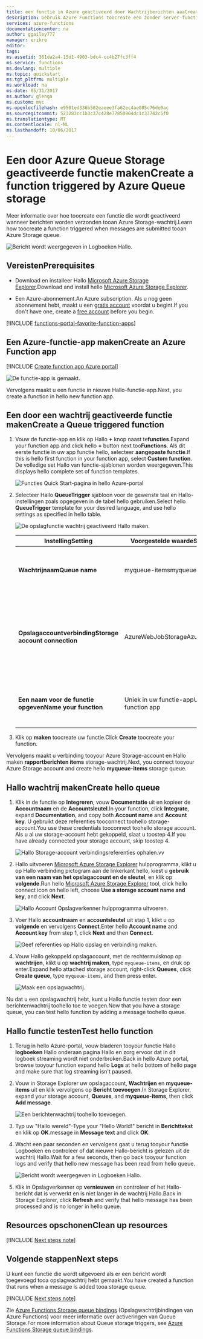 ```yaml
---
title: een functie in Azure geactiveerd door Wachtrijberichten aaaCreate | Microsoft Docs
description: Gebruik Azure Functions toocreate een zonder server-functie die wordt opgeroepen door een berichten verzonden tooan Azure Storage-wachtrij.
services: azure-functions
documentationcenter: na
author: ggailey777
manager: erikre
editor: 
tags: 
ms.assetid: 361da2a4-15d1-4903-bdc4-cc4b27fc3ff4
ms.service: functions
ms.devlang: multiple
ms.topic: quickstart
ms.tgt_pltfrm: multiple
ms.workload: na
ms.date: 05/31/2017
ms.author: glenga
ms.custom: mvc
ms.openlocfilehash: e9501ed336b502eaeee3fa62ec4ae085c76de0ac
ms.sourcegitcommit: 523283cc1b3c37c428e77850964dc1c33742c5f0
ms.translationtype: MT
ms.contentlocale: nl-NL
ms.lasthandoff: 10/06/2017
---
```

# <a name="create-a-function-triggered-by-azure-queue-storage"></a><span data-ttu-id="260fd-103">Een door Azure Queue Storage geactiveerde functie maken</span><span class="sxs-lookup"><span data-stu-id="260fd-103">Create a function triggered by Azure Queue storage</span></span>

<span data-ttu-id="260fd-104">Meer informatie over hoe toocreate een functie die wordt geactiveerd wanneer berichten worden verzonden tooan Azure Storage-wachtrij.</span><span class="sxs-lookup"><span data-stu-id="260fd-104">Learn how toocreate a function triggered when messages are submitted tooan Azure Storage queue.</span></span>

![Bericht wordt weergegeven in Logboeken Hallo.](./media/functions-create-storage-queue-triggered-function/function-app-in-portal-editor.png)

## <a name="prerequisites"></a><span data-ttu-id="260fd-106">Vereisten</span><span class="sxs-lookup"><span data-stu-id="260fd-106">Prerequisites</span></span>

- <span data-ttu-id="260fd-107">Download en installeer Hallo [Microsoft Azure Storage Explorer](http://storageexplorer.com/).</span><span class="sxs-lookup"><span data-stu-id="260fd-107">Download and install hello [Microsoft Azure Storage Explorer](http://storageexplorer.com/).</span></span>

- <span data-ttu-id="260fd-108">Een Azure-abonnement.</span><span class="sxs-lookup"><span data-stu-id="260fd-108">An Azure subscription.</span></span> <span data-ttu-id="260fd-109">Als u nog geen abonnement hebt, maakt u een [gratis account](https://azure.microsoft.com/free/?WT.mc_id=A261C142F) voordat u begint.</span><span class="sxs-lookup"><span data-stu-id="260fd-109">If you don't have one, create a [free account](https://azure.microsoft.com/free/?WT.mc_id=A261C142F) before you begin.</span></span>

[!INCLUDE [functions-portal-favorite-function-apps](../../includes/functions-portal-favorite-function-apps.md)]

## <a name="create-an-azure-function-app"></a><span data-ttu-id="260fd-110">Een Azure-functie-app maken</span><span class="sxs-lookup"><span data-stu-id="260fd-110">Create an Azure Function app</span></span>

[!INCLUDE [Create function app Azure portal](../../includes/functions-create-function-app-portal.md)]

![De functie-app is gemaakt.](./media/functions-create-first-azure-function/function-app-create-success.png)

<span data-ttu-id="260fd-112">Vervolgens maakt u een functie in nieuwe Hallo-functie-app.</span><span class="sxs-lookup"><span data-stu-id="260fd-112">Next, you create a function in hello new function app.</span></span>

<a name="create-function"></a>

## <a name="create-a-queue-triggered-function"></a><span data-ttu-id="260fd-113">Een door een wachtrij geactiveerde functie maken</span><span class="sxs-lookup"><span data-stu-id="260fd-113">Create a Queue triggered function</span></span>

1. <span data-ttu-id="260fd-114">Vouw de functie-app en klik op Hallo  **+**  knop naast te**functies**.</span><span class="sxs-lookup"><span data-stu-id="260fd-114">Expand your function app and click hello **+** button next too**Functions**.</span></span> <span data-ttu-id="260fd-115">Als dit eerste functie in uw app functie hello, selecteer **aangepaste functie**.</span><span class="sxs-lookup"><span data-stu-id="260fd-115">If this is hello first function in your function app, select **Custom function**.</span></span> <span data-ttu-id="260fd-116">De volledige set Hallo van functie-sjablonen worden weergegeven.</span><span class="sxs-lookup"><span data-stu-id="260fd-116">This displays hello complete set of function templates.</span></span>

    ![Functies Quick Start-pagina in hello Azure-portal](./media/functions-create-storage-queue-triggered-function/add-first-function.png)

2. <span data-ttu-id="260fd-118">Selecteer Hallo **QueueTrigger** sjabloon voor de gewenste taal en Hallo-instellingen zoals opgegeven in de tabel hello gebruiken.</span><span class="sxs-lookup"><span data-stu-id="260fd-118">Select hello **QueueTrigger** template for your desired language, and  use hello settings as specified in hello table.</span></span>

    ![De opslagfunctie wachtrij geactiveerd Hallo maken.](./media/functions-create-storage-queue-triggered-function/functions-create-queue-storage-trigger-portal.png)
    
    | <span data-ttu-id="260fd-120">Instelling</span><span class="sxs-lookup"><span data-stu-id="260fd-120">Setting</span></span> | <span data-ttu-id="260fd-121">Voorgestelde waarde</span><span class="sxs-lookup"><span data-stu-id="260fd-121">Suggested value</span></span> | <span data-ttu-id="260fd-122">Beschrijving</span><span class="sxs-lookup"><span data-stu-id="260fd-122">Description</span></span> |
    |---|---|---|
    | <span data-ttu-id="260fd-123">**Wachtrijnaam**</span><span class="sxs-lookup"><span data-stu-id="260fd-123">**Queue name**</span></span>   | <span data-ttu-id="260fd-124">myqueue-items</span><span class="sxs-lookup"><span data-stu-id="260fd-124">myqueue-items</span></span>    | <span data-ttu-id="260fd-125">Naam van Hallo wachtrij tooconnect tooin uw Storage-account.</span><span class="sxs-lookup"><span data-stu-id="260fd-125">Name of hello queue tooconnect tooin your Storage account.</span></span> |
    | <span data-ttu-id="260fd-126">**Opslagaccountverbinding**</span><span class="sxs-lookup"><span data-stu-id="260fd-126">**Storage account connection**</span></span> | <span data-ttu-id="260fd-127">AzureWebJobStorage</span><span class="sxs-lookup"><span data-stu-id="260fd-127">AzureWebJobStorage</span></span> | <span data-ttu-id="260fd-128">U kunt Hallo storage-account verbinding is al wordt gebruikt door de functie-app gebruiken of een nieuwe maken.</span><span class="sxs-lookup"><span data-stu-id="260fd-128">You can use hello storage account connection already being used by your function app, or create a new one.</span></span>  |
    | <span data-ttu-id="260fd-129">**Een naam voor de functie opgeven**</span><span class="sxs-lookup"><span data-stu-id="260fd-129">**Name your function**</span></span> | <span data-ttu-id="260fd-130">Uniek in uw functie-app</span><span class="sxs-lookup"><span data-stu-id="260fd-130">Unique in your function app</span></span> | <span data-ttu-id="260fd-131">Naam van deze door een wachtrij geactiveerde functie.</span><span class="sxs-lookup"><span data-stu-id="260fd-131">Name of this queue triggered function.</span></span> |

3. <span data-ttu-id="260fd-132">Klik op **maken** toocreate uw functie.</span><span class="sxs-lookup"><span data-stu-id="260fd-132">Click **Create** toocreate your function.</span></span>

<span data-ttu-id="260fd-133">Vervolgens maakt u verbinding tooyour Azure Storage-account en Hallo maken **rapportberichten items** storage-wachtrij.</span><span class="sxs-lookup"><span data-stu-id="260fd-133">Next, you connect tooyour Azure Storage account and create hello **myqueue-items** storage queue.</span></span>

## <a name="create-hello-queue"></a><span data-ttu-id="260fd-134">Hallo wachtrij maken</span><span class="sxs-lookup"><span data-stu-id="260fd-134">Create hello queue</span></span>

1. <span data-ttu-id="260fd-135">Klik in de functie op **Integreren**, vouw **Documentatie** uit en kopieer de **Accountnaam** en de **Accountsleutel**.</span><span class="sxs-lookup"><span data-stu-id="260fd-135">In your function, click **Integrate**, expand **Documentation**, and copy both **Account name** and **Account key**.</span></span> <span data-ttu-id="260fd-136">U gebruikt deze referenties tooconnect toohello storage-account.</span><span class="sxs-lookup"><span data-stu-id="260fd-136">You use these credentials tooconnect toohello storage account.</span></span> <span data-ttu-id="260fd-137">Als u al uw storage-account hebt gekoppeld, slaat u toostep 4.</span><span class="sxs-lookup"><span data-stu-id="260fd-137">If you have already connected your storage account, skip toostep 4.</span></span>

    ![Hallo Storage-account verbindingsreferenties ophalen.](./media/functions-create-storage-queue-triggered-function/functions-storage-account-connection.png)<span data-ttu-id="260fd-139">v</span><span class="sxs-lookup"><span data-stu-id="260fd-139">v</span></span>

1. <span data-ttu-id="260fd-140">Hallo uitvoeren [Microsoft Azure Storage Explorer](http://storageexplorer.com/) hulpprogramma, klikt u op Hallo verbinding pictogram aan de linkerkant hello, kiest u **gebruik van een naam van het opslagaccount en de sleutel**, en klik op **volgende**.</span><span class="sxs-lookup"><span data-stu-id="260fd-140">Run hello [Microsoft Azure Storage Explorer](http://storageexplorer.com/) tool, click hello connect icon on hello left, choose **Use a storage account name and key**, and click **Next**.</span></span>

    ![Hallo Account Opslagverkenner hulpprogramma uitvoeren.](./media/functions-create-storage-queue-triggered-function/functions-storage-manager-connect-1.png)

1. <span data-ttu-id="260fd-142">Voer Hallo **accountnaam** en **accountsleutel** uit stap 1, klikt u op **volgende** en vervolgens **Connect**.</span><span class="sxs-lookup"><span data-stu-id="260fd-142">Enter hello **Account name** and **Account key** from step 1, click **Next** and then **Connect**.</span></span>

    ![Geef referenties op Hallo opslag en verbinding maken.](./media/functions-create-storage-queue-triggered-function/functions-storage-manager-connect-2.png)

1. <span data-ttu-id="260fd-144">Vouw Hallo gekoppeld opslagaccount, met de rechtermuisknop op **wachtrijen**, klikt u op **wachtrij maken**, type `myqueue-items`, en druk op enter.</span><span class="sxs-lookup"><span data-stu-id="260fd-144">Expand hello attached storage account, right-click **Queues**, click **Create queue**, type `myqueue-items`, and then press enter.</span></span>

    ![Maak een opslagwachtrij.](./media/functions-create-storage-queue-triggered-function/functions-storage-manager-create-queue.png)

<span data-ttu-id="260fd-146">Nu dat u een opslagwachtrij hebt, kunt u Hallo functie testen door een berichtenwachtrij toohello toe te voegen.</span><span class="sxs-lookup"><span data-stu-id="260fd-146">Now that you have a storage queue, you can test hello function by adding a message toohello queue.</span></span>

## <a name="test-hello-function"></a><span data-ttu-id="260fd-147">Hallo functie testen</span><span class="sxs-lookup"><span data-stu-id="260fd-147">Test hello function</span></span>

1. <span data-ttu-id="260fd-148">Terug in hello Azure-portal, vouw bladeren tooyour functie Hallo **logboeken** Hallo onderaan pagina Hallo en zorg ervoor dat in dit logboek streaming wordt niet onderbroken.</span><span class="sxs-lookup"><span data-stu-id="260fd-148">Back in hello Azure portal, browse tooyour function expand hello **Logs** at hello bottom of hello page and make sure that log streaming isn't paused.</span></span>

1. <span data-ttu-id="260fd-149">Vouw in Storage Explorer uw opslagaccount, **Wachtrijen** en **myqueue-items** uit en klik vervolgens op **Bericht toevoegen**.</span><span class="sxs-lookup"><span data-stu-id="260fd-149">In Storage Explorer, expand your storage account, **Queues**, and **myqueue-items**, then click **Add message**.</span></span>

    ![Een berichtenwachtrij toohello toevoegen.](./media/functions-create-storage-queue-triggered-function/functions-storage-manager-add-message.png)

1. <span data-ttu-id="260fd-151">Typ uw "Hallo wereld"-</span><span class="sxs-lookup"><span data-stu-id="260fd-151">Type your "Hello World!"</span></span> <span data-ttu-id="260fd-152">bericht in **Berichttekst** en klik op **OK**.</span><span class="sxs-lookup"><span data-stu-id="260fd-152">message in **Message text** and click **OK**.</span></span>

1. <span data-ttu-id="260fd-153">Wacht een paar seconden en vervolgens gaat u terug tooyour functie Logboeken en controleer of dat nieuwe Hallo-bericht is gelezen uit de wachtrij Hallo.</span><span class="sxs-lookup"><span data-stu-id="260fd-153">Wait for a few seconds, then go back tooyour function logs and verify that hello new message has been read from hello queue.</span></span>

    ![Bericht wordt weergegeven in Logboeken Hallo.](./media/functions-create-storage-queue-triggered-function/functions-queue-storage-trigger-view-logs.png)

1. <span data-ttu-id="260fd-155">Klik in Opslagverkenner op **vernieuwen** en controleer of het Hallo-bericht dat is verwerkt en is niet langer in de wachtrij Hallo.</span><span class="sxs-lookup"><span data-stu-id="260fd-155">Back in Storage Explorer, click **Refresh** and verify that hello message has been processed and is no longer in hello queue.</span></span>

## <a name="clean-up-resources"></a><span data-ttu-id="260fd-156">Resources opschonen</span><span class="sxs-lookup"><span data-stu-id="260fd-156">Clean up resources</span></span>

[!INCLUDE [Next steps note](../../includes/functions-quickstart-cleanup.md)]

## <a name="next-steps"></a><span data-ttu-id="260fd-157">Volgende stappen</span><span class="sxs-lookup"><span data-stu-id="260fd-157">Next steps</span></span>

<span data-ttu-id="260fd-158">U kunt een functie die wordt uitgevoerd als er een bericht wordt toegevoegd tooa opslagwachtrij hebt gemaakt.</span><span class="sxs-lookup"><span data-stu-id="260fd-158">You have created a function that runs when a message is added tooa storage queue.</span></span>

[!INCLUDE [Next steps note](../../includes/functions-quickstart-next-steps.md)]

<span data-ttu-id="260fd-159">Zie [Azure Functions Storage queue bindings](functions-bindings-storage-queue.md) (Opslagwachtrijbindingen van Azure Functions) voor meer informatie over activeringen van Queue Storage.</span><span class="sxs-lookup"><span data-stu-id="260fd-159">For more information about Queue storage triggers, see [Azure Functions Storage queue bindings](functions-bindings-storage-queue.md).</span></span>